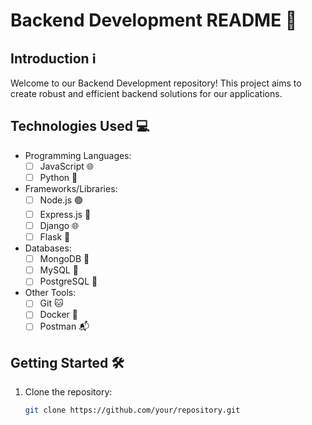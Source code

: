# Backend Development README 🚀

## Introduction ℹ️

Welcome to our Backend Development repository! This project aims to create robust and efficient backend solutions for our applications.

## Technologies Used 💻

- Programming Languages:
  - [ ] JavaScript 🌐
  - [ ] Python 🐍
- Frameworks/Libraries:
  - [ ] Node.js 🟢
  - [ ] Express.js 🚂
  - [ ] Django 🌐
  - [ ] Flask 🍺
- Databases:
  - [ ] MongoDB 🍃
  - [ ] MySQL 🐬
  - [ ] PostgreSQL 🐘
- Other Tools:
  - [ ] Git 🐱
  - [ ] Docker 🐳
  - [ ] Postman 📬

## Getting Started 🛠️

1. Clone the repository:
   ```bash
   git clone https://github.com/your/repository.git
